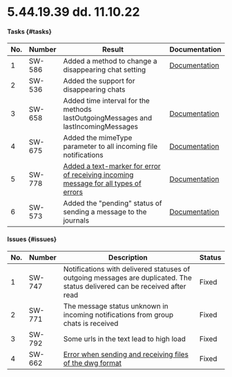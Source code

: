 # 5.44.19.39 dd. 11.10.22

#### Tasks {#tasks}

No. | Number | Result | Documentation
----- | ----- | ----- | -----
1 | SW-586 | Added a method to change a disappearing chat setting | [Documentation](/../docs/api/service/SetDisappearingChat/)
2 | SW-536 | Added the support for disappearing chats | 
3 | SW-658 | Added time interval for the methods lastOutgoingMessages and lastIncomingMessages | [Documentation](/../docs/api/journals/) 
4 | SW-675 | Added the mimeType parameter to all incoming file notifications | [Documentation](/../docs/api/receiving/notifications-format/incoming-message/ImageMessage)
5 | SW-778 | [Added a text-marker for error of receiving incoming message for all types of errors](https://github.com/green-api/docs/issues/33) | [Documentation](/../docs/api/common-errors/)
6 | SW-573 | Added the "pending" status of sending a message to the journals | [Documentation](/../docs/api/journals/LastOutgoingMessages/)


#### Issues {#issues}

No. | Number | Description | Status
----- | ----- | ----- | -----
1| SW-747 | Notifications with delivered statuses of outgoing messages are duplicated. The status delivered can be received after read | Fixed
2| SW-771 | The message status unknown in incoming notifications from group chats is received | Fixed
3| SW-792 | Some urls in the text lead to high load | Fixed
4| SW-662 | [Error when sending and receiving files of the dwg format](https://github.com/green-api/docs/issues/57) | Fixed

